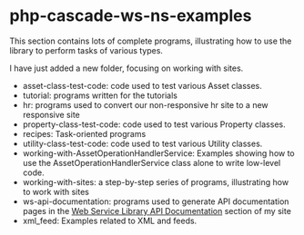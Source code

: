 # php-cascade-ws-ns-examples
<p>This section contains lots of complete programs, illustrating how to use the library to perform tasks of various types.</p>

<p>I have just added a new folder, focusing on working with sites.</p>

<ul>
<li>asset-class-test-code: code used to test various Asset classes.</li>
<li>tutorial: programs written for the tutorials</li>
<li>hr: programs used to convert our non-responsive hr site to a new responsive site</li>
<li>property-class-test-code: code used to test various Property classes.</li>

<li>recipes: Task-oriented programs</li>

<li>utility-class-test-code: code used to test various Utility classes.</li>

<li>working-with-AssetOperationHandlerService: Examples showing how to use the AssetOperationHandlerService class alone to write low-level code.</li>
<li>working-with-sites: a step-by-step series of programs, illustrating how to work with sites</li>
<li>ws-api-documentation: programs used to generate API documentation pages in the <a href="http://www.upstate.edu/web-services/api/index.php">Web Service Library API Documentation</a> section of my site</li>
<li>xml_feed: Examples related to XML and feeds.</li>
</ul>